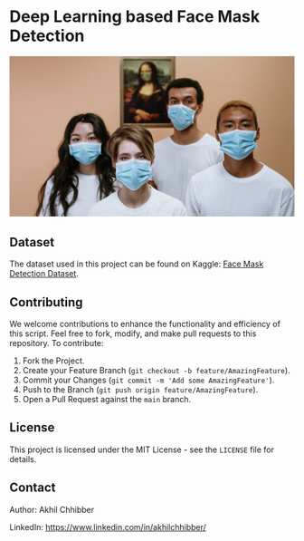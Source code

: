 # Deep Learning based Face Mask Detection
<p align="center">
  <img src="https://github.com/akhilchibber/Face-Mask-Detection/blob/main/Face-Mask.png" alt="earthml Logo">
</p>

## Dataset
The dataset used in this project can be found on Kaggle: [Face Mask Detection Dataset](https://www.kaggle.com/datasets/andrewmvd/face-mask-detection/data). 

## Contributing
We welcome contributions to enhance the functionality and efficiency of this script. Feel free to fork, modify, and make pull requests to this repository. To contribute:

1. Fork the Project.
2. Create your Feature Branch (`git checkout -b feature/AmazingFeature`).
3. Commit your Changes (`git commit -m 'Add some AmazingFeature'`).
4. Push to the Branch (`git push origin feature/AmazingFeature`).
5. Open a Pull Request against the `main` branch.

## License

This project is licensed under the MIT License - see the `LICENSE` file for details.

## Contact

Author: Akhil Chhibber

LinkedIn: https://www.linkedin.com/in/akhilchhibber/
